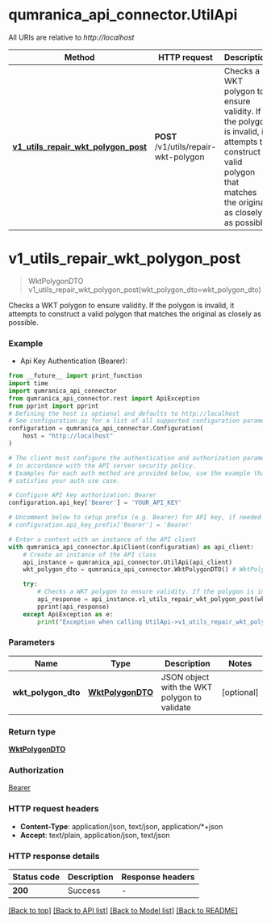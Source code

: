 # qumranica_api_connector.UtilApi

All URIs are relative to *http://localhost*

Method | HTTP request | Description
------------- | ------------- | -------------
[**v1_utils_repair_wkt_polygon_post**](UtilApi.md#v1_utils_repair_wkt_polygon_post) | **POST** /v1/utils/repair-wkt-polygon | Checks a WKT polygon to ensure validity. If the polygon is invalid,  it attempts to construct a valid polygon that matches the original  as closely as possible.


# **v1_utils_repair_wkt_polygon_post**
> WktPolygonDTO v1_utils_repair_wkt_polygon_post(wkt_polygon_dto=wkt_polygon_dto)

Checks a WKT polygon to ensure validity. If the polygon is invalid,  it attempts to construct a valid polygon that matches the original  as closely as possible.

### Example

* Api Key Authentication (Bearer):
```python
from __future__ import print_function
import time
import qumranica_api_connector
from qumranica_api_connector.rest import ApiException
from pprint import pprint
# Defining the host is optional and defaults to http://localhost
# See configuration.py for a list of all supported configuration parameters.
configuration = qumranica_api_connector.Configuration(
    host = "http://localhost"
)

# The client must configure the authentication and authorization parameters
# in accordance with the API server security policy.
# Examples for each auth method are provided below, use the example that
# satisfies your auth use case.

# Configure API key authorization: Bearer
configuration.api_key['Bearer'] = 'YOUR_API_KEY'

# Uncomment below to setup prefix (e.g. Bearer) for API key, if needed
# configuration.api_key_prefix['Bearer'] = 'Bearer'

# Enter a context with an instance of the API client
with qumranica_api_connector.ApiClient(configuration) as api_client:
    # Create an instance of the API class
    api_instance = qumranica_api_connector.UtilApi(api_client)
    wkt_polygon_dto = qumranica_api_connector.WktPolygonDTO() # WktPolygonDTO | JSON object with the WKT polygon to validate (optional)

    try:
        # Checks a WKT polygon to ensure validity. If the polygon is invalid,  it attempts to construct a valid polygon that matches the original  as closely as possible.
        api_response = api_instance.v1_utils_repair_wkt_polygon_post(wkt_polygon_dto=wkt_polygon_dto)
        pprint(api_response)
    except ApiException as e:
        print("Exception when calling UtilApi->v1_utils_repair_wkt_polygon_post: %s\n" % e)
```

### Parameters

Name | Type | Description  | Notes
------------- | ------------- | ------------- | -------------
 **wkt_polygon_dto** | [**WktPolygonDTO**](WktPolygonDTO.md)| JSON object with the WKT polygon to validate | [optional] 

### Return type

[**WktPolygonDTO**](WktPolygonDTO.md)

### Authorization

[Bearer](../README.md#Bearer)

### HTTP request headers

 - **Content-Type**: application/json, text/json, application/*+json
 - **Accept**: text/plain, application/json, text/json

### HTTP response details
| Status code | Description | Response headers |
|-------------|-------------|------------------|
**200** | Success |  -  |

[[Back to top]](#) [[Back to API list]](../README.md#documentation-for-api-endpoints) [[Back to Model list]](../README.md#documentation-for-models) [[Back to README]](../README.md)

